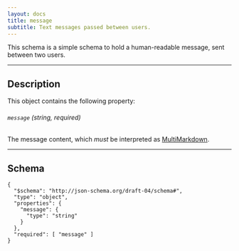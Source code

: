 ```yaml
---
layout: docs
title: message
subtitle: Text messages passed between users.
---
```



This schema is a simple schema to hold a human-readable message,
sent between two users.

---

## Description

This object contains the following property:

###### `message` *(string, required)*

The message content, which *must* be interpreted as
[MultiMarkdown](https://en.wikipedia.org/wiki/MultiMarkdown).

---

## Schema

	{
	  "$schema": "http://json-schema.org/draft-04/schema#",
	  "type": "object",
	  "properties": {
	    "message": {
	      "type": "string"
	    }
	  },
	  "required": [ "message" ]
	}
